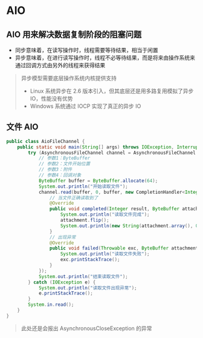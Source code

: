 # AIO

## AIO 用来解决数据复制阶段的阻塞问题

- 同步意味着，在读写操作时，线程需要等待结果，相当于闲置
- 异步意味着，在进行读写操作时，线程不必等待结果，而是将来由操作系统来通过回调方式由另外的线程来获得结果

> 异步模型需要底层操作系统内核提供支持
> - Linux 系统异步在 2.6 版本引入，但其底层还是用多路复用模拟了异步 IO，性能没有优势
> - Windows 系统通过 IOCP 实现了真正的异步 IO

## 文件 AIO

```java
public class AioFileChannel {
    public static void main(String[] args) throws IOException, InterruptedException {
        try (AsynchronousFileChannel channel = AsynchronousFileChannel.open(Paths.get("data2.txt"), StandardOpenOption.READ)) {
            // 参数1：ByteBuffer
            // 参数2：文件开始位置
            // 参数3：附件
            // 参数4：回调对象
            ByteBuffer buffer = ByteBuffer.allocate(64);
            System.out.println("开始读取文件");
            channel.read(buffer, 0, buffer, new CompletionHandler<Integer, ByteBuffer>() {
                // 当文件正确读取到了
                @Override
                public void completed(Integer result, ByteBuffer attachment) {
                    System.out.println("读取文件完成");
                    attachment.flip();
                    System.out.println(new String(attachment.array(), 0, result));  // 其实就是把buffer中的数据读取出来
                }
                // 出现异常
                @Override
                public void failed(Throwable exc, ByteBuffer attachment) {
                    System.out.println("读取文件失败");
                    exc.printStackTrace();
                }
            });
            System.out.println("结束读取文件");
        } catch (IOException e) {
            System.out.println("读取文件出现异常");
            e.printStackTrace();
        }
        System.in.read();
    }
}
```

> 此处还是会报出 AsynchronousCloseException 的异常

